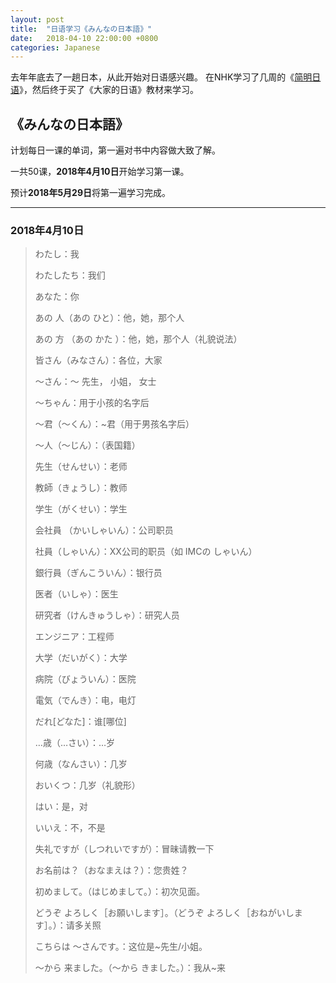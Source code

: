 ```yaml
---
layout: post
title:  "日语学习《みんなの日本語》"
date:   2018-04-10 22:00:00 +0800
categories: Japanese
---
```

去年年底去了一趟日本，从此开始对日语感兴趣。
在NHK学习了几周的《[简明日语](https://www.nhk.or.jp/lesson/chinese/learn/list/)》，然后终于买了《大家的日语》教材来学习。

## 《みんなの日本語》
计划每日一课的单词，第一遍对书中内容做大致了解。

一共50课，**2018年4月10日**开始学习第一课。

预计**2018年5月29日**将第一遍学习完成。

---

### 2018年4月10日

> わたし：我
>
> わたしたち：我们
>
> あなた：你
>
> あの 人（あの ひと）：他，她，那个人
>
> あの 方 （あの かた ）：他，她，那个人（礼貌说法）
>
> 皆さん（みなさん）：各位，大家
>
> ～さん：～ 先生， 小姐， 女士
>
> ～ちゃん：用于小孩的名字后
>
> ～君（～くん）：~君（用于男孩名字后） 
>
> ～人（～じん）：（表国籍）
>
> 先生（せんせい）：老师
>
> 教師（きょうし）：教师
>
> 学生（がくせい）：学生
>
> 会社員 （かいしゃいん）：公司职员
>
> 社員（しゃいん）：XX公司的职员（如 IMCの しゃいん）
>
> 銀行員（ぎんこういん）：银行员
>
> 医者（いしゃ）：医生
>
> 研究者（けんきゅうしゃ）：研究人员
>
> エンジニア：工程师
>
> 大学（だいがく）：大学
>
> 病院（びょういん）：医院
>
> 電気（でんき）：电，电灯
>
> だれ[どなた]：谁[哪位]
>
> …歳（…さい）：…岁
>
> 何歳（なんさい）：几岁
>
> おいくつ：几岁（礼貌形）
>
> はい：是，对
>
> いいえ：不，不是
>
> 失礼ですが（しつれいですが）：冒昧请教一下
>
> お名前は？（おなまえは？）：您贵姓？
>
> 初めまして。（はじめまして。）：初次见面。
>
> どうぞ よろしく［お願いします］。（どうぞ よろしく［おねがいします］。）：请多关照
>
> こちらは ～さんです。：这位是~先生/小姐。
>
> ～から 来ました。（～から きました。）：我从~来